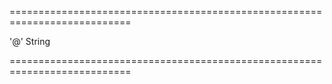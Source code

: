 ===========================================================================
<!--default-->'@'<!--/default-->
<!--type-->String<!--/type-->
===========================================================================

<!--shortDescription-->

<!--/shortDescription-->

<!--fullDescription-->

<!--/fullDescription-->